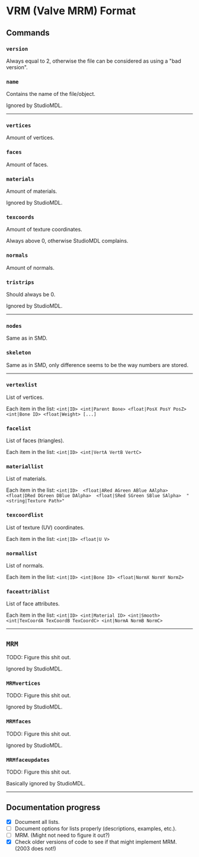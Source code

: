 # VRM (Valve MRM) Format
## Commands
### `version`
 Always equal to 2, otherwise the file can be considered as using a "bad version".
### `name`
 Contains the name of the file/object.

 Ignored by StudioMDL.

--------------------------------------------------------------------------------

### `vertices`
 Amount of vertices.
### `faces`
 Amount of faces.
### `materials`
 Amount of materials.

 Ignored by StudioMDL.
### `texcoords`
 Amount of texture coordinates.

 Always above 0, otherwise StudioMDL complains.
### `normals`
 Amount of normals.
### `tristrips`
 Should always be 0.

 Ignored by StudioMDL.

--------------------------------------------------------------------------------

### `nodes`
 Same as in SMD.
### `skeleton`
 Same as in SMD, only difference seems to be the way numbers are stored.

--------------------------------------------------------------------------------

### `vertexlist`
 List of vertices.
 
 Each item in the list: `<int|ID> <int|Parent Bone> <float|PosX PosY PosZ> <int|Bone ID> <float|Weight> [...]`
### `facelist`
 List of faces (triangles).

 Each item in the list: `<int|ID> <int|VertA VertB VertC>`
### `materiallist`
 List of materials.

 Each item in the list: `<int|ID>  <float|ARed AGreen ABlue AAlpha>   <float|DRed DGreen DBlue DAlpha>  <float|SRed SGreen SBlue SAlpha>  "<string|Texture Path>"`
### `texcoordlist`
 List of texture (UV) coordinates.

 Each item in the list: `<int|ID> <float|U V>`
### `normallist`
 List of normals.

 Each item in the list: `<int|ID> <int|Bone ID> <float|NormX NormY NormZ>`
### `faceattriblist`
 List of face attributes.

 Each item in the list: `<int|ID> <int|Material ID> <int|Smooth> <int|TexCoordA TexCoordB TexCoordC> <int|NormA NormB NormC>`

--------------------------------------------------------------------------------

## `MRM`
 TODO: Figure this shit out.

 Ignored by StudioMDL.
### `MRMvertices`
 TODO: Figure this shit out.

 Ignored by StudioMDL.
### `MRMfaces`
 TODO: Figure this shit out.

 Ignored by StudioMDL.
### `MRMfaceupdates`
 TODO: Figure this shit out.
 
 Basically ignored by StudioMDL.

--------------------------------------------------------------------------------

## Documentation progress
- [x] Document all lists.
- [ ] Document options for lists properly (descriptions, examples, etc.).
- [ ] MRM. (Might not need to figure it out?)
- [x] Check older versions of code to see if that might implement MRM. (2003 does not!)
